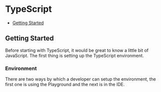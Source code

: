 <h1>TypeScript</h1>

- [Getting Started](#getting-started)

## Getting Started

Before starting with TypeScript, it would be great to know a little bit of JavaScript. The first thing is setting up the TypeScript environment.

### Environment

There are two ways by which a developer can setup the environment, the first one is using the Playground and the next is in the IDE.
